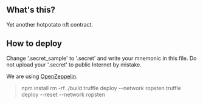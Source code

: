 ## What's this?
Yet another hotpotato nft contract.

## How to deploy
Change '.secret_sample' to '.secret' and write your mnemonic in this file.
Do not upload your '.secret' to public Internet by mistake.

We are using [OpenZeppelin](https://github.com/OpenZeppelin/openzeppelin-contracts).

> npm install
rm -rf ./build
truffle deploy --network ropsten
truffle deploy --reset --network ropsten
